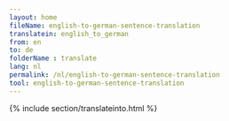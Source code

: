 ```yaml
---
layout: home
fileName: english-to-german-sentence-translation
translatein: english_to_german
from: en
to: de
folderName : translate
lang: nl
permalink: /nl/english-to-german-sentence-translation
tool: english-to-german-sentence-translation
---
```

{% include section/translateinto.html %}